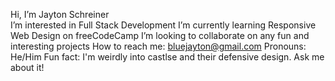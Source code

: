 Hi, I’m Jayton Schreiner
<br>
I’m interested in Full Stack Development
I’m currently learning Responsive Web Design on freeCodeCamp
I’m looking to collaborate on any fun and interesting projects
How to reach me: bluejayton@gmail.com
Pronouns: He/Him
Fun fact: I'm weirdly into castlse and their defensive design. Ask me about it!

<!---
BlueJayton/BlueJayton is a ✨ special ✨ repository because its `README.md` (this file) appears on your GitHub profile.
You can click the Preview link to take a look at your changes.
--->
